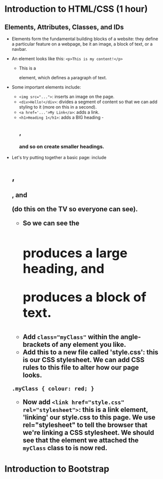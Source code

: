 # Introduction to HTML/CSS (1 hour)

## Elements, Attributes, Classes, and IDs

- Elements form the fundamental building blocks of a website: they define a particular
  feature on a webpage, be it an image, a block of text, or a navbar.
- An element looks like this:
	`<p>This is my content!</p>`
  - This is a <p> element, which defines a `p`aragraph of text.
- Some important elements include:
  - `<img src="...">`: inserts an image on the page.
  - `<div>Hello!</div>`: divides a segment of content so that we can add styling to it 
  (more on this  in a second).
  - `<a href='...'>My Link</a>`: adds a link.
  - `<h1>Heading 1</h1>`: adds a BIG heading - <h2>, <h3> and so on create smaller
  headings.
- Let's try putting together a basic page: include <h1>, <h2>, and <p> (do this on 
the TV so everyone can see).
  - So we can see the <h1> produces a large heading, and <p> produces a block of text.
  - Add `class="myClass"` within the angle-brackets of any element you like.
  - Add this to a new file called 'style.css': this is our CSS stylesheet. We can add
  CSS rules to this file to alter how our page looks.
  
  `.myClass {
	colour: red;
  }`
  
  - Now add `<link href="style.css" rel="stylesheet">`: this is a link element,
  'linking' our style.css to this page. We use rel="stylesheet" to tell the browser
  that we're linking a CSS stylesheet. We should see that the element we attached the 
  `myClass` class to is now red.

# Introduction to Bootstrap
